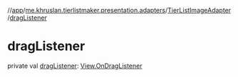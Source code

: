 //[app](../../../index.md)/[me.khruslan.tierlistmaker.presentation.adapters](../index.md)/[TierListImageAdapter](index.md)/[dragListener](drag-listener.md)

# dragListener

private val [dragListener](drag-listener.md): [View.OnDragListener](https://developer.android.com/reference/kotlin/android/view/View.OnDragListener.html)
